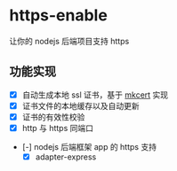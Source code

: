 # https-enable

让你的 nodejs 后端项目支持 https

## 功能实现

- [x] 自动生成本地 ssl 证书，基于 [mkcert](https://github.com/Subash/mkcert) 实现
- [x] 证书文件的本地缓存以及自动更新
- [x] 证书的有效性校验
- [x] http 与 https 同端口
- [-] nodejs 后端框架 app 的 https 支持
  - [x] adapter-express
